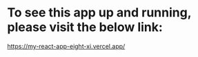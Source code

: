 # To see this app up and running, please visit the below link:
https://my-react-app-eight-xi.vercel.app/
